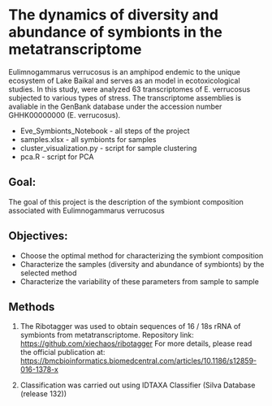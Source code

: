 # The dynamics of diversity and abundance of symbionts in the metatranscriptome

Eulimnogammarus verrucosus  is an amphipod endemic to the unique ecosystem of Lake Baikal and serves as an model in ecotoxicological studies. In this study, were analyzed 63 transcriptomes of E. verrucosus subjected to various types of stress. The transcriptome assemblies is avaliable in the GenBank database under the accession number  GHHK00000000 (E. verrucosus). 

- Eve_Symbionts_Notebook - all steps of the project
- samples.xlsx - all symbionts for samples
- cluster_visualization.py - script for sample clustering
- pca.R - script for PCA

## Goal:

The goal of this project is the description of the symbiont composition associated with Eulimnogammarus verrucosus

## Objectives:

- Choose the optimal method for characterizing the symbiont composition
- Characterize the samples (diversity and abundance of symbionts) by the selected method
- Characterize the variability of these parameters from sample to sample

## Methods

1. The Ribotagger was used to obtain sequences of 16 / 18s rRNA of symbionts from metatranscriptome. 
Repository link: https://github.com/xiechaos/ribotagger
For more details, please read the official publication at:
https://bmcbioinformatics.biomedcentral.com/articles/10.1186/s12859-016-1378-x

2. Classification was carried out using IDTAXA Classifier (Silva Database (release 132))


